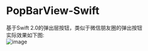 # PopBarView-Swift
基于Swift 2.0的弹出层按钮，类似于微信朋友圈的弹出按钮<br>
实际效果如下图:<br>
![image](https://raw.githubusercontent.com/caydyn-skd/PopBarView-Swift/master/QQ20150812-1.png)

